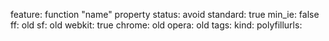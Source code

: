 feature: function "name" property
status: avoid
standard: true
min_ie: false
ff: old
sf: old
webkit: true
chrome: old
opera: old
tags:
kind:
polyfillurls:

